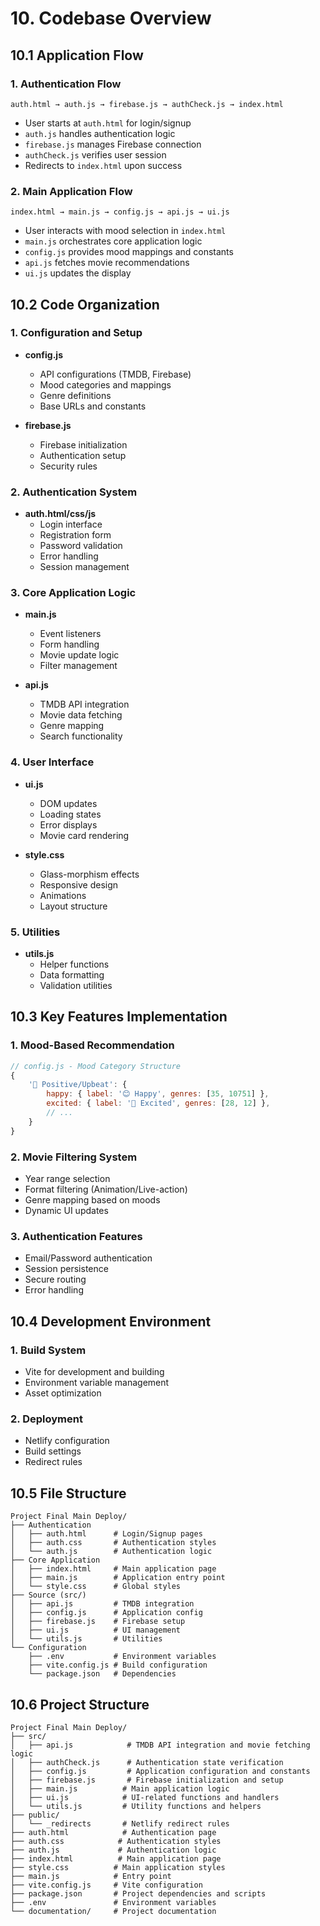 # 10. Codebase Overview

## 10.1 Application Flow

### 1. Authentication Flow
```
auth.html → auth.js → firebase.js → authCheck.js → index.html
```
- User starts at `auth.html` for login/signup
- `auth.js` handles authentication logic
- `firebase.js` manages Firebase connection
- `authCheck.js` verifies user session
- Redirects to `index.html` upon success

### 2. Main Application Flow
```
index.html → main.js → config.js → api.js → ui.js
```
- User interacts with mood selection in `index.html`
- `main.js` orchestrates core application logic
- `config.js` provides mood mappings and constants
- `api.js` fetches movie recommendations
- `ui.js` updates the display

## 10.2 Code Organization

### 1. Configuration and Setup
- **config.js**
  - API configurations (TMDB, Firebase)
  - Mood categories and mappings
  - Genre definitions
  - Base URLs and constants

- **firebase.js**
  - Firebase initialization
  - Authentication setup
  - Security rules

### 2. Authentication System
- **auth.html/css/js**
  - Login interface
  - Registration form
  - Password validation
  - Error handling
  - Session management

### 3. Core Application Logic
- **main.js**
  - Event listeners
  - Form handling
  - Movie update logic
  - Filter management

- **api.js**
  - TMDB API integration
  - Movie data fetching
  - Genre mapping
  - Search functionality

### 4. User Interface
- **ui.js**
  - DOM updates
  - Loading states
  - Error displays
  - Movie card rendering

- **style.css**
  - Glass-morphism effects
  - Responsive design
  - Animations
  - Layout structure

### 5. Utilities
- **utils.js**
  - Helper functions
  - Data formatting
  - Validation utilities

## 10.3 Key Features Implementation

### 1. Mood-Based Recommendation
```javascript
// config.js - Mood Category Structure
{
    '💫 Positive/Upbeat': {
        happy: { label: '😊 Happy', genres: [35, 10751] },
        excited: { label: '🤩 Excited', genres: [28, 12] },
        // ...
    }
}
```

### 2. Movie Filtering System
- Year range selection
- Format filtering (Animation/Live-action)
- Genre mapping based on moods
- Dynamic UI updates

### 3. Authentication Features
- Email/Password authentication
- Session persistence
- Secure routing
- Error handling

## 10.4 Development Environment

### 1. Build System
- Vite for development and building
- Environment variable management
- Asset optimization

### 2. Deployment
- Netlify configuration
- Build settings
- Redirect rules

## 10.5 File Structure
```
Project Final Main Deploy/
├── Authentication
│   ├── auth.html      # Login/Signup pages
│   ├── auth.css       # Authentication styles
│   └── auth.js        # Authentication logic
├── Core Application
│   ├── index.html     # Main application page
│   ├── main.js        # Application entry point
│   └── style.css      # Global styles
├── Source (src/)
│   ├── api.js         # TMDB integration
│   ├── config.js      # Application config
│   ├── firebase.js    # Firebase setup
│   ├── ui.js          # UI management
│   └── utils.js       # Utilities
└── Configuration
    ├── .env           # Environment variables
    ├── vite.config.js # Build configuration
    └── package.json   # Dependencies
```

## 10.6 Project Structure
```
Project Final Main Deploy/
├── src/
│   ├── api.js            # TMDB API integration and movie fetching logic
│   ├── authCheck.js      # Authentication state verification
│   ├── config.js         # Application configuration and constants
│   ├── firebase.js       # Firebase initialization and setup
│   ├── main.js          # Main application logic
│   ├── ui.js            # UI-related functions and handlers
│   └── utils.js         # Utility functions and helpers
├── public/
│   └── _redirects       # Netlify redirect rules
├── auth.html            # Authentication page
├── auth.css            # Authentication styles
├── auth.js             # Authentication logic
├── index.html          # Main application page
├── style.css          # Main application styles
├── main.js            # Entry point
├── vite.config.js     # Vite configuration
├── package.json       # Project dependencies and scripts
├── .env               # Environment variables
└── documentation/     # Project documentation
